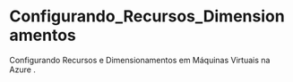 # Configurando_Recursos_Dimensionamentos
 Configurando Recursos e Dimensionamentos em Máquinas Virtuais na Azure
.
